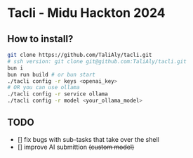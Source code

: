 # Tacli - Midu Hackton 2024

## How to install?

```bash
git clone https://github.com/TaliAly/tacli.git
# ssh version: git clone git@github.com:TaliAly/tacli.git
bun i
bun run build # or bun start
./tacli config -r keys <openai_key>
# OR you can use ollama
./tacli config -r service ollama
./tacli config -r model <your_ollama_model>
```

## TODO

- [] fix bugs with sub-tasks that take over the shell
- [] improve AI submittion ~~(custom model)~~
